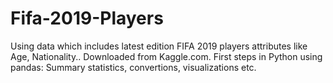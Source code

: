 # Fifa-2019-Players
Using data which  includes latest edition FIFA 2019 players attributes like Age, Nationality..
Downloaded from Kaggle.com.
First steps in Python using pandas: Summary statistics, convertions, visualizations etc.
